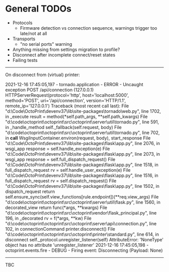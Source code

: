 # General TODOs

  * Protocols
    * Firmware detection vs connection sequence, warnings trigger too late/not at all
  * Transports
    * "no serial ports" warning
  * Anything missing from settings migration to profile?
  * Disconnect after incomplete connect/reset states
  * Failing tests

---

On disconnect from (virtual) printer:

2021-12-16 17:45:05,197 - tornado.application - ERROR - Uncaught exception POST /api/connection (127.0.0.1)
HTTPServerRequest(protocol='http', host='localhost:5000', method='POST', uri='/api/connection', version='HTTP/1.1', remote_ip='127.0.0.1')
Traceback (most recent call last):
  File "d:\Code\OctoPrint\devenv37\lib\site-packages\tornado\web.py", line 1702, in _execute
    result = method(*self.path_args, **self.path_kwargs)
  File "d:\code\octoprint\octoprint\src\octoprint\server\util\tornado.py", line 591, in _handle_method
    self._fallback(self.request, body)
  File "d:\code\octoprint\octoprint\src\octoprint\server\util\tornado.py", line 702, in __call__
    WsgiInputContainer.environ(request, body), start_response
  File "d:\Code\OctoPrint\devenv37\lib\site-packages\flask\app.py", line 2076, in wsgi_app
    response = self.handle_exception(e)
  File "d:\Code\OctoPrint\devenv37\lib\site-packages\flask\app.py", line 2073, in wsgi_app
    response = self.full_dispatch_request()
  File "d:\Code\OctoPrint\devenv37\lib\site-packages\flask\app.py", line 1518, in full_dispatch_request
    rv = self.handle_user_exception(e)
  File "d:\Code\OctoPrint\devenv37\lib\site-packages\flask\app.py", line 1516, in full_dispatch_request
    rv = self.dispatch_request()
  File "d:\Code\OctoPrint\devenv37\lib\site-packages\flask\app.py", line 1502, in dispatch_request
    return self.ensure_sync(self.view_functions[rule.endpoint])(**req.view_args)
  File "d:\code\octoprint\octoprint\src\octoprint\server\util\flask.py", line 1560, in decorated_view
    return func(*args, **kwargs)
  File "d:\code\octoprint\octoprint\src\octoprint\vendor\flask_principal.py", line 196, in _decorated
    rv = f(*args, **kw)
  File "d:\code\octoprint\octoprint\src\octoprint\server\api\connection.py", line 102, in connectionCommand
    printer.disconnect()
  File "d:\code\octoprint\octoprint\src\octoprint\printer\standard.py", line 614, in disconnect
    self._protocol.unregister_listener(self)
AttributeError: 'NoneType' object has no attribute 'unregister_listener'
2021-12-16 17:45:05,198 - octoprint.events.fire - DEBUG - Firing event: Disconnecting (Payload: None)

---

TBC

